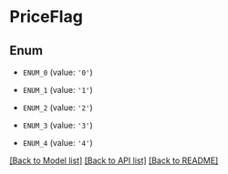 # PriceFlag


## Enum

* `ENUM_0` (value: `'0'`)

* `ENUM_1` (value: `'1'`)

* `ENUM_2` (value: `'2'`)

* `ENUM_3` (value: `'3'`)

* `ENUM_4` (value: `'4'`)

[[Back to Model list]](../README.md#documentation-for-models) [[Back to API list]](../README.md#documentation-for-api-endpoints) [[Back to README]](../README.md)


